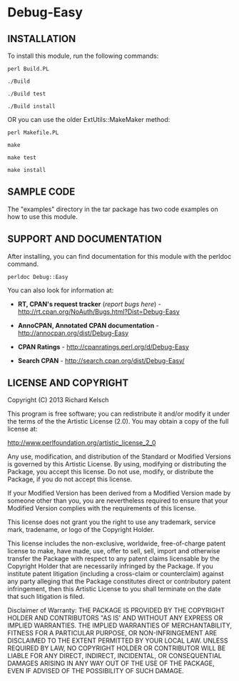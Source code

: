 # Debug-Easy

## INSTALLATION

To install this module, run the following commands:

`perl Build.PL`

`./Build`

`./Build test`

`./Build install`

OR you can use the older ExtUtils::MakeMaker method:

`perl Makefile.PL`

`make`

`make test`

`make install`

## SAMPLE CODE

The "examples" directory in the tar package has two code examples on
how to use this module.

## SUPPORT AND DOCUMENTATION

After installing, you can find documentation for this module with the
perldoc command.

`perldoc Debug::Easy`

You can also look for information at:

* **RT, CPAN's request tracker** (_report bugs here_) - http://rt.cpan.org/NoAuth/Bugs.html?Dist=Debug-Easy

* **AnnoCPAN, Annotated CPAN documentation** - http://annocpan.org/dist/Debug-Easy

* **CPAN Ratings** - http://cpanratings.perl.org/d/Debug-Easy

* **Search CPAN** -  http://search.cpan.org/dist/Debug-Easy/

## LICENSE AND COPYRIGHT

Copyright (C) 2013 Richard Kelsch

This program is free software; you can redistribute it and/or modify it
under the terms of the the Artistic License (2.0). You may obtain a
copy of the full license at:

http://www.perlfoundation.org/artistic_license_2_0

Any use, modification, and distribution of the Standard or Modified
Versions is governed by this Artistic License. By using, modifying or
distributing the Package, you accept this license. Do not use, modify,
or distribute the Package, if you do not accept this license.

If your Modified Version has been derived from a Modified Version made
by someone other than you, you are nevertheless required to ensure that
your Modified Version complies with the requirements of this license.

This license does not grant you the right to use any trademark, service
mark, tradename, or logo of the Copyright Holder.

This license includes the non-exclusive, worldwide, free-of-charge
patent license to make, have made, use, offer to sell, sell, import and
otherwise transfer the Package with respect to any patent claims
licensable by the Copyright Holder that are necessarily infringed by the
Package. If you institute patent litigation (including a cross-claim or
counterclaim) against any party alleging that the Package constitutes
direct or contributory patent infringement, then this Artistic License
to you shall terminate on the date that such litigation is filed.

Disclaimer of Warranty: THE PACKAGE IS PROVIDED BY THE COPYRIGHT HOLDER
AND CONTRIBUTORS "AS IS' AND WITHOUT ANY EXPRESS OR IMPLIED WARRANTIES.
THE IMPLIED WARRANTIES OF MERCHANTABILITY, FITNESS FOR A PARTICULAR
PURPOSE, OR NON-INFRINGEMENT ARE DISCLAIMED TO THE EXTENT PERMITTED BY
YOUR LOCAL LAW. UNLESS REQUIRED BY LAW, NO COPYRIGHT HOLDER OR
CONTRIBUTOR WILL BE LIABLE FOR ANY DIRECT, INDIRECT, INCIDENTAL, OR
CONSEQUENTIAL DAMAGES ARISING IN ANY WAY OUT OF THE USE OF THE PACKAGE,
EVEN IF ADVISED OF THE POSSIBILITY OF SUCH DAMAGE.

